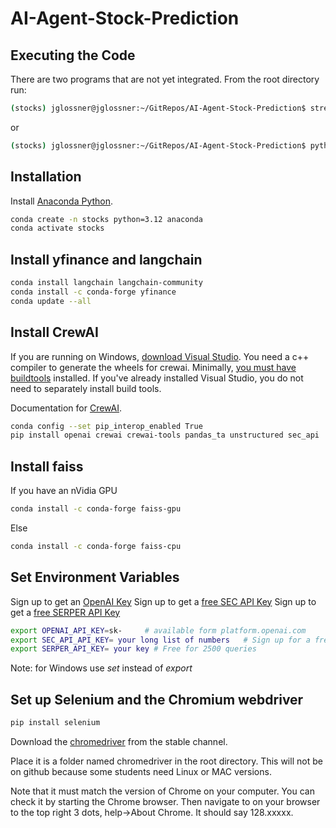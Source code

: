 # AI-Agent-Stock-Prediction

## Executing the Code

There are two programs that are not yet integrated. From the root directory run:

```sh
(stocks) jglossner@jglossner:~/GitRepos/AI-Agent-Stock-Prediction$ streamlit run src/UI/app.py
```
or
```sh
(stocks) jglossner@jglossner:~/GitRepos/AI-Agent-Stock-Prediction$ python -m src.UI.main
```

## Installation

Install [Anaconda Python](https://www.anaconda.com/download).

```sh
conda create -n stocks python=3.12 anaconda
conda activate stocks
```

## Install yfinance and langchain

```sh
conda install langchain langchain-community
conda install -c conda-forge yfinance
conda update --all
```

## Install CrewAI

If you are running on Windows, [download Visual Studio](https://visualstudio.microsoft.com/downloads/). You need a c++ compiler to generate the wheels for crewai. Minimally, [you must have buildtools](https://visualstudio.microsoft.com/visual-cpp-build-tools/) installed. If you've already installed Visual Studio, you do not need to separately install build tools.

Documentation for [CrewAI](https://docs.crewai.com/getting-started/Installing-CrewAI/).


```sh
conda config --set pip_interop_enabled True
pip install openai crewai crewai-tools pandas_ta unstructured sec_api
```

## Install faiss
If you have an nVidia GPU
```sh
conda install -c conda-forge faiss-gpu
```
Else
```sh
conda install -c conda-forge faiss-cpu
```

## Set Environment Variables

Sign up to get an [OpenAI Key](https://platform.openai.com/docs/overview)
Sign up to get a [free SEC API Key](https://sec-api.io/)
Sign up to get a [free SERPER API Key](https://serper.dev/)

```sh
export OPENAI_API_KEY=sk-     # available form platform.openai.com
export SEC_API_API_KEY= your long list of numbers   # Sign up for a free key
export SERPER_API_KEY= your key # Free for 2500 queries
```
Note: for Windows use *set* instead of *export*

## Set up Selenium and the Chromium webdriver

```sh
pip install selenium
```

Download the [chromedriver](https://googlechromelabs.github.io/chrome-for-testing/#stable) from the stable channel.

Place it is a folder named chromedriver in the root directory. This will not be on github because some students need Linux or MAC versions.

Note that it must match the version of Chrome on your computer. You can check it by starting the Chrome browser. Then navigate to on your browser to the top right 3 dots, help->About Chrome. It should say 128.xxxxx.
